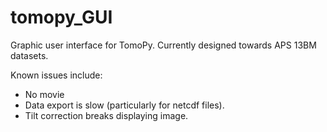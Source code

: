 # tomopy_GUI
Graphic user interface for TomoPy.
Currently designed towards APS 13BM datasets.

Known issues include: 
- No movie
- Data export is slow (particularly for netcdf files).
- Tilt correction breaks displaying image.
